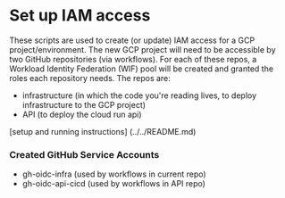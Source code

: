 # Set up IAM access

These scripts are used to create (or update) IAM access for a GCP project/environment. The new GCP project will need to be accessible by two GitHub repositories (via workflows). For each of these repos, a Workload Identity Federation (WIF) pool will be created and granted the roles each repository needs. The repos are: 

- infrastructure (in which the code you're reading lives, to deploy infrastructure to the GCP project)
- API (to deploy the cloud run api)

[setup and running instructions] (../../README.md)

### Created GitHub Service Accounts

 - gh-oidc-infra (used by workflows in current repo)
 - gh-oidc-api-cicd (used by workflows in API repo)